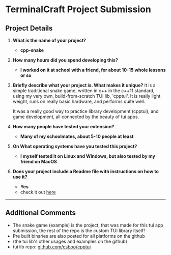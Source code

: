# TerminalCraft Project Submission

## Project Details

1. **What is the name of your project?**
   - **cpp-snake**

2. **How many hours did you spend developing this?**
   - **I worked on it at school with a friend, for about 10-15 whole lessons or so**

3. **Briefly describe what your project is. What makes it unique?**
   It is a simple traditional snake game, written in c++ in the c++11 standard, using my very own, build-from-scratch TUI lib, 'cpptui'.
   It is really light weight, runs on really basic hardware, and performs quite well.

   It was a really good way to practice library development (cpptui), and game development, all connected by the beauty of tui apps.

4. **How many people have tested your extension?**
   - **Many of my schoolmates, about 5-10 people at least**

5. **On What operating systems have you tested this project?**
   - **I myself tested it on Linux and Windows, but also tested by my friend on MacOS**

6. **Does your project include a Readme file with instructions on how to use it?**
   - **Yes**
   - check it out [here](./submissions/cpp-snake/BUILD_AND_RUN.md)

---

## Additional Comments

* The snake game (example) is the project, that was made for this tui app submission, the rest of the repo is the custom TUI library itself!
* Pre built binaries are also posted for all platforms on the github
* (the tui lib's other usages and examples on the github)
* tui lib repo: [github.com/csboo/cpptui](github.com/csboo/cpptui)
